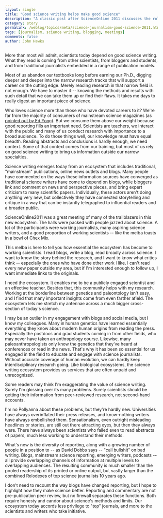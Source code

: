 ```yaml
---
layout: single 
title: "Good science writing helps make good science" 
description: "A classic post after ScienceOnline 2011 discusses the role of the science press in enabling scientists to do interdisciplinary work." 
category: story
permalink: /weblog/topics/meta/science-journalism-good-science-2011.html
tags: [journalism, science writing, blogging, meetings] 
comments: false 
author: John Hawks 
---
```


More than most will admit, scientists today depend on good science writing. What they read is coming from other scientists, from bloggers and students, and from traditional journalists embedded in a range of publication models. 

Most of us abandon our textbooks long before earning our Ph.D., digging deeper and deeper into the narrow research tracks that will support a career on the cutting edge. Merely reading research in that narrow field is not enough. We have to master it -- knowing the methods and results with such detail that we can take them up or find their flaws. It takes me days to really digest an important piece of science. 

Who loves science more than those who have devoted careers to it? We're far from the majority of consumers of mainstream science magazines (as <a href="http://blogs.discovermagazine.com/notrocketscience/2011/01/18/are-science-blogs-stuck-in-an-echo-chamber-chamber-chamber/">pointed out by Ed Yong</a>). But we consume them above our weight because good reporting fills an important need. Scientists are teachers, we interact with the public and many of us conduct research with importance to a broad audience. To do those things well, our knowledge must have equal breadth. Reading abstracts and conclusions is hardly enough, we need context. Some of that context comes from our training, but most of us rely on good science writing to bring us information outside our narrow specialties. 

Science writing emerges today from an ecosystem that includes traditional, "mainstream" publications, online news outlets and blogs. Many people have commented on the ways these information sources have converged as traditional science writers have come to depend on blogs, while bloggers link and comment on news and perspective pieces, and bring expert criticism to many scientific papers. Individually, these actors aren't doing anything very new, but collectively they have connected storytelling and critique in a way that can be instantly telegraphed to influential readers and a broader public. 

ScienceOnline2011 was a great meeting of many of the trailblazers in this new ecosystem. The halls were packed with people jazzed about science. A lot of the participants were working journalists, many aspiring science writers, and a good proportion of working scientists -- like the melba toasts in a bowl of Chex Mix. 

This melba is here to tell you how essential the ecosystem has become to working scientists. I read blogs, write a blog, read broadly across science. I want to know the story behind the research, and I want to know what critics think -- especially the ones who have done other work I like. I can't read every new paper outside my area, but if I'm interested enough to follow up, I want immediate links to the originals. 

I need the ecosystem. It enables me to be a publicly engaged scientist and an effective teacher. Besides that, this community helps with my research. Working at the borderline between genetics and paleontology isn't easy, and I find that many important insights come from even farther afield. The ecosystem lets me stretch my antennae across a much bigger cross-section of today's science. 

I may be an outlier in my engagement with blogs and social media, but I know my colleagues. Many in human genetics have learned essentially everything they know about modern human origins from reading the press. Especially the postdocs and grad students coming in from other fields, who may never have taken an anthropology course. Likewise, many paleoanthropologists only know the genetics that they've heard at conferences or read in the news. That's why it has been so essential for us engaged in the field to educate and engage with science journalists. Without accurate coverage of human evolution, we can hardly keep interdisciplinary research going. Like biological ecosystems, the science writing ecosystem provides us services that are often unpaid and unrecognized. 

Some readers may think I'm exaggerating the value of science writing. Surely I'm glossing over its many problems. Surely scientists should be getting their information from peer-reviewed research, not second-hand accounts. 

I'm no Pollyanna about these problems, but they're hardly new. Universities have always overinflated their press releases, and know-nothing writers have always embellished them. Sensationalism, even outright misleading headlines or stories, are still out there attracting eyes, but then they always were. There have always been scientists who failed even to read abstracts of papers, much less working to understand their methods. 

What's new is the diversity of reporting, along with a growing number of people in a position to -- as David Dobbs says -- "call bullshit" on bad writing. Blogs, mainstream science reporting, emerging writers, podcasts -- all provide overlapping channels of information at multiple levels to overlapping audiences. The resulting community is much smaller than the pooled readership of its printed or online output, but vastly larger than the combined Rolodexes of top science journalists 10 years ago.  

I don't need to recount the way blogs have changed reporting, but I hope to highlight how they make science better. Reporting and commentary are not pre-publication peer review, but no firewall separates these functions. Both require honesty and candor about science's methods and limits. Our ecosystem today accords less privilege to "top" journals, and more to the scientists and writers who take initiative. 


